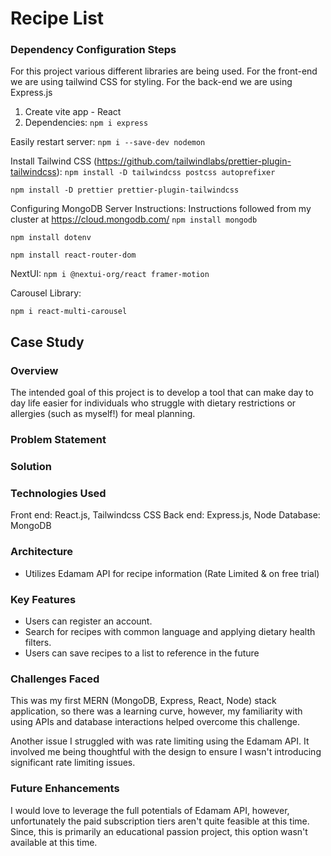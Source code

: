 # Recipe List

### Dependency Configuration Steps

For this project various different libraries are being used. For the front-end we are using tailwind CSS for styling. For the back-end we are using Express.js

1. Create vite app - React
2. Dependencies:
   `npm i express`

Easily restart server:
`npm i --save-dev nodemon`

Install Tailwind CSS (https://github.com/tailwindlabs/prettier-plugin-tailwindcss):
`npm install -D tailwindcss postcss autoprefixer`

`npm install -D prettier prettier-plugin-tailwindcss`

Configuring MongoDB Server Instructions:
Instructions followed from my cluster at https://cloud.mongodb.com/
`npm install mongodb`

`npm install dotenv`

`npm install react-router-dom`

NextUI:
`npm i @nextui-org/react framer-motion`

Carousel Library:

`npm i react-multi-carousel`

## Case Study

### Overview

The intended goal of this project is to develop a tool that can make day to day life easier for individuals who struggle with dietary restrictions or allergies (such as myself!) for meal planning.

### Problem Statement

### Solution

### Technologies Used

Front end: React.js, Tailwindcss CSS
Back end: Express.js, Node
Database: MongoDB

### Architecture

- Utilizes Edamam API for recipe information (Rate Limited & on free trial)

### Key Features

- Users can register an account.
- Search for recipes with common language and applying dietary health filters.
- Users can save recipes to a list to reference in the future

### Challenges Faced

This was my first MERN (MongoDB, Express, React, Node) stack application, so there was a learning curve, however, my familiarity with using APIs and database interactions helped overcome this challenge.

Another issue I struggled with was rate limiting using the Edamam API. It involved me being thoughtful with the design to ensure I wasn't introducing significant rate limiting issues.

### Future Enhancements

I would love to leverage the full potentials of Edamam API, however, unfortunately the paid subscription tiers aren't quite feasible at this time. Since, this is primarily an educational passion project, this option wasn't available at this time.
